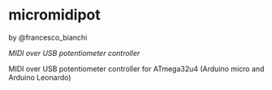 # micromidipot
by @francesco_bianchi

*MIDI over USB potentiometer controller*

MIDI over USB potentiometer controller for ATmega32u4 (Arduino micro and Arduino Leonardo)

